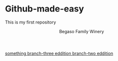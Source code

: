 # Github-made-easy
This is my first repository
<DOCTYPEHTML>
  <html>
    <head></head>
    <body>
    <header>
      Begaso Family Winery
      </header>
      <main>
      <a href="#" alt="Begaso">
      </Main>
      </body>
  </html>
  something
branch-three eddition
branch-two eddition